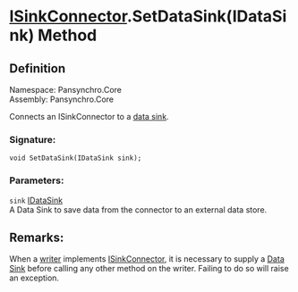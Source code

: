 # [ISinkConnector](Pansynchro.Core.ISinkConnector.html).SetDataSink(IDataSink) Method

## Definition

Namespace: Pansynchro.Core<BR>
Assembly: Pansynchro.Core

Connects an ISinkConnector to a [data sink](Pansynchro.Core.IDataSink.html).

### Signature:
```
void SetDataSink(IDataSink sink);
```

### Parameters:
`sink` [IDataSink](Pansynchro.Core.IDataSink.html)<BR>
A Data Sink to save data from the connector to an external data store.

## Remarks:
When a [writer](Pansynchro.Core.IWriter.html) implements [ISinkConnector](Pansynchro.Core.ISinkConnector.html), it is necessary to supply a [Data Sink](Pansynchro.Core.IDataSink.html) before calling any other method on the writer.  Failing to do so will raise an exception.

